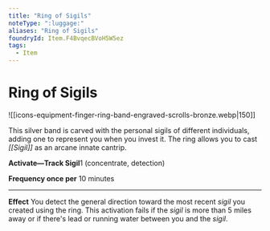 ```yaml
---
title: "Ring of Sigils"
noteType: ":luggage:"
aliases: "Ring of Sigils"
foundryId: Item.F4BvqecBVoH5W5ez
tags:
  - Item
---
```


# Ring of Sigils
![[icons-equipment-finger-ring-band-engraved-scrolls-bronze.webp|150]]

This silver band is carved with the personal sigils of different individuals, adding one to represent you when you invest it. The ring allows you to cast _[[Sigil]]_ as an arcane innate cantrip.

**Activate—Track Sigil**1 (concentrate, detection)

****Frequency** once per** 10 minutes

* * *

**Effect** You detect the general direction toward the most recent _sigil_ you created using the ring. This activation fails if the _sigil_ is more than 5 miles away or if there's lead or running water between you and the _sigil_.
